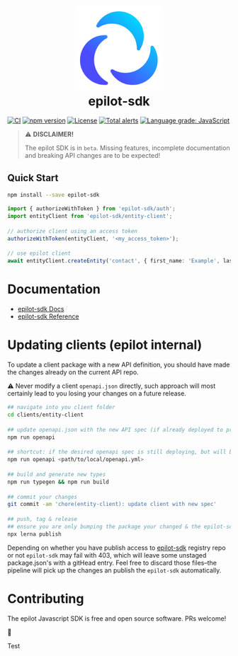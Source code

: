 <h1 align="center"><img alt="epilot-logo" src="./logo.png" width="200"><br>epilot-sdk</h1>

[![CI](https://github.com/epilot-dev/sdk-js/workflows/CI/badge.svg)](https://github.com/epilot-dev/sdk-js/actions?query=workflow%3ACI)
[![npm version](https://img.shields.io/npm/v/epilot-sdk.svg)](https://www.npmjs.com/package/epilot-sdk)
[![License](http://img.shields.io/:license-mit-blue.svg)](https://github.com/epilot-dev/sdk-js/blob/main/LICENSE)
[![Total alerts](https://img.shields.io/lgtm/alerts/g/epilot-dev/sdk-js.svg?logo=lgtm&logoWidth=18)](https://lgtm.com/projects/g/epilot-dev/sdk-js/alerts/)
[![Language grade: JavaScript](https://img.shields.io/lgtm/grade/javascript/g/epilot-dev/sdk-js.svg?logo=lgtm&logoWidth=18)](https://lgtm.com/projects/g/epilot-dev/sdk-js/context:javascript)

>  ⚠️ **DISCLAIMER!**
>
> The epilot SDK is in `beta`. Missing features, incomplete documentation and breaking API changes are to be expected!

## Quick Start

```sh
npm install --save epilot-sdk
```

```typescript
import { authorizeWithToken } from 'epilot-sdk/auth';
import entityClient from 'epilot-sdk/entity-client';

// authorize client using an access token
authorizeWithToken(entityClient, '<my_access_token>');

// use epilot client
await entityClient.createEntity('contact', { first_name: 'Example', last_name: 'Contact' });
```

# Documentation

- [epilot-sdk Docs](https://docs.epilot.io/docs/architecture/sdk)
- [epilot-sdk Reference](https://docs.epilot.io/api)

# Updating clients (epilot internal)

To update a client package with a new API definition, you should have made the changes already on the current API repo.

⚠️  Never modify a client `openapi.json` directly, such approach will most certainly lead to you losing your changes on a future release.

```bash
## navigate into you client folder
cd clients/entity-client

## update openapi.json with the new API spec (if already deployed to prod)
npm run openapi

## shortcut: if the desired openapi spec is still deploying, but will be in prod soon.
npm run openapi <path/to/local/openapi.yml>

## build and generate new types
npm run typegen && npm run build

## commit your changes
git commit -am 'chore(entity-client): update client with new spec'

## push, tag & release
## ensure you are only bumping the package your changed & the epilot-sdk.
npx lerna publish
```

Depending on whether you have publish access to [epilot-sdk](https://www.npmjs.com/package/epilot-sdk) registry repo or not `epilot-sdk` may fail with 403, which will leave some unstaged package.json's with a gitHead entry. Feel free to discard those files–the pipeline will pick up the changes an publish the `epilot-sdk` automatically.

# Contributing

The epilot Javascript SDK is free and open source software. PRs welcome!

🚀

Test
